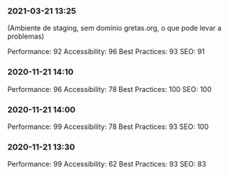 ### 2021-03-21 13:25
(Ambiente de staging, sem domínio gretas.org, o que pode levar a problemas)

Performance: 92
Accessibility: 96
Best Practices: 93
SEO: 91

### 2020-11-21 14:10

Performance: 96
Accessibility: 78
Best Practices: 100
SEO: 100

### 2020-11-21 14:00

Performance: 99
Accessibility: 78
Best Practices: 93
SEO: 100

### 2020-11-21 13:30

Performance: 99
Accessibility: 62
Best Practices: 93
SEO: 83
